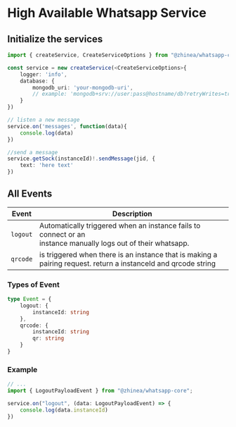 # High Available Whatsapp Service

## Initialize the services

```ts
import { createService, CreateServiceOptions } from "@zhinea/whatsapp-core";

const service = new createService(<CreateServiceOptions>{
    logger: 'info',
    database: {
        mongodb_uri: 'your-mongodb-uri',
        // example: 'mongodb+srv://user:pass@hostname/db?retryWrites=true&w=majority'
    }
})

// listen a new message
service.on('messages', function(data){
    console.log(data)
})

//send a message
service.getSock(instanceId)!.sendMessage(jid, {
    text: 'here text'
})
```

## All Events
| Event    | Description                                                                                                        |
|----------|--------------------------------------------------------------------------------------------------------------------|
| `logout` | Automatically triggered when an instance fails to connect or an <br/>instance manually logs out of their whatsapp. |
| `qrcode`   | is triggered when there is an instance that is making a pairing request. return a instanceId and qrcode string     |


### Types of Event
```ts
type Event = {
    logout: {
        instanceId: string
    },
    qrcode: {
        instanceId: string
        qr: string
    }
}
```

### Example

```ts
// ...
import { LogoutPayloadEvent } from "@zhinea/whatsapp-core";

service.on("logout", (data: LogoutPayloadEvent) => {
    console.log(data.instanceId)
})
```